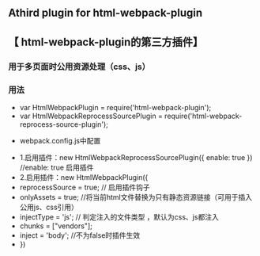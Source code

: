 ##  Athird plugin for html-webpack-plugin 
## 【 html-webpack-plugin的第三方插件】
### 用于多页面时公用资源处理（css、js）
### 用法
- var HtmlWebpackPlugin = require('html-webpack-plugin');
- var HtmlWebpackReprocessSourcePlugin = require('html-webpack-reprocess-source-plugin');
+ webpack.config.js中配置
- 1.启用插件：new HtmlWebpackReprocessSourcePlugin({ enable: true }) //enable: true 启用插件
- 2.启用插件：new HtmlWebpackPlugin({
- reprocessSource = true; // 启用插件钩子 
- onlyAssets = true;   //将当前html文件替换为只有静态资源链接（可用于插入公用js、css引用）
- injectType = 'js';  // 判定注入的文件类型 ，默认为css、js都注入
- chunks = ["vendors"]; 
- inject = 'body';      //不为false时插件生效
- })
